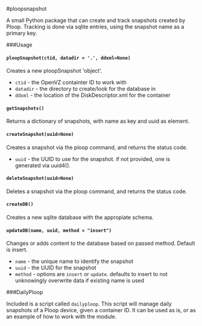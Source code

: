 #ploopsnapshot

A small Python package that can create and track snapshots created by Ploop.  Tracking is done via sqlite entries, using the snapshot name as a primary key.

###Usage

#### `ploopSnapshot(ctid, datadir = '.', ddxml=None)`

  Creates a new ploopSnapshot 'object'.

  * `ctid` - the OpenVZ containter ID to work with
  * `datadir` - the directory to create/look for the database in
  * `ddxml` - the location of the DiskDescriptor.xml for the container

#### `getSnapshots()`

  Returns a dictionary of snapshots, with name as key and uuid as element.

#### `createSnapshot(uuid=None)`

  Creates a snapshot via the ploop command, and returns the status code.

  * `uuid` - the UUID to use for the snapshot. if not provided, one is generated via uuid4().

#### `deleteSnapshot(uuid=None)`

  Deletes a snapshot via the ploop command, and returns the status code.

#### `createDB()`

  Creates a new sqlite database with the appropiate schema.

#### `updateDB(name, uuid, method = "insert")`

  Changes or adds content to the database based on passed method. Default is insert.

  * `name` - the unique name to identify the snapshot
  * `uuid` - the UUID for the snapshot
  * `method` - options are `insert` or `update`. defaults to insert to not unknowingly overwrite data if existing name is used

###DailyPloop

Included is a script called `dailyploop`.  This script will manage daily snapshots of a Ploop device, given a container ID.  It can be used as is, or as an example of how to work with the module.
